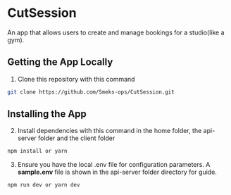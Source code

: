 # CutSession

An app that allows users to create and manage bookings for a studio(like a gym).

## Getting the App Locally

1. Clone this repository with this command

```bash
git clone https://github.com/Smeks-ops/CutSession.git
```

## Installing the App

2. Install dependencies with this command in the home folder, the api-server folder and the client folder

```bash
npm install or yarn
```

3. Ensure you have the local .env file for configuration parameters. A **sample.env** file is shown in the api-server folder directory for guide.


```bash
npm run dev or yarn dev
```